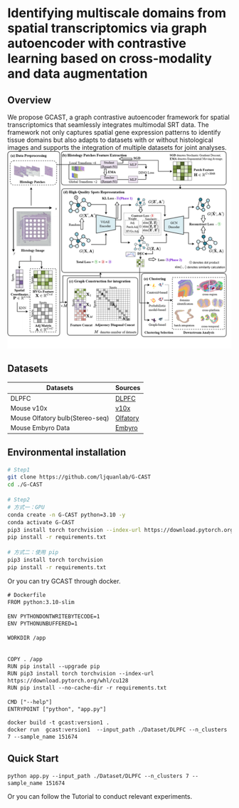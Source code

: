 # Identifying multiscale domains from spatial transcriptomics via graph autoencoder with contrastive learning based on cross-modality and data augmentation
## Overview
We propose GCAST, a graph contrastive autoencoder framework for spatial transcriptomics that seamlessly integrates multimodal SRT data. The framework not only captures spatial gene expression patterns to identify tissue domains but also adapts to datasets with or without histological images and supports the integration of multiple datasets for joint analyses.
![image](GCAST.png)
## Datasets
| Datasets   | Sources       |
|------------|---------------|
| DLPFC    | [DLPFC](http://research.libd.org/spatialLIBD/)    |
| Mouse v10x    | [ v10x](https://www.10xgenomics.com/datasets)     |
| Mouse Olfatory bulb(Stereo-seq)    | [Olfatory](https://github.com/JinmiaoChenLab/SEDR_analyses/tree/master/data)    |
| Mouse Embyro Data   |  [Embyro](https://db.cngb.org/stomics/datasets/STDS0000058)    |
## Environmental installation
```bash
# Step1
git clone https://github.com/ljquanlab/G-CAST
cd ./G-CAST

# Step2 
# 方式一：GPU
conda create -n G-CAST python=3.10 -y
conda activate G-CAST
pip3 install torch torchvision --index-url https://download.pytorch.org/whl/cu130
pip install -r requirements.txt

# 方式二：使用 pip
pip3 install torch torchvision
pip install -r requirements.txt
```
Or you can try GCAST through docker.
```
# Dockerfile
FROM python:3.10-slim

ENV PYTHONDONTWRITEBYTECODE=1
ENV PYTHONUNBUFFERED=1

WORKDIR /app


COPY . /app
RUN pip install --upgrade pip
RUN pip3 install torch torchvision --index-url https://download.pytorch.org/whl/cu128
RUN pip install --no-cache-dir -r requirements.txt

CMD ["--help"]
ENTRYPOINT ["python", "app.py"]
```
```
docker build -t gcast:version1 .
docker run  gcast:version1  --input_path ./Dataset/DLPFC --n_clusters 7 --sample_name 151674
```

## Quick Start
```
python app.py --input_path ./Dataset/DLPFC --n_clusters 7 --sample_name 151674 
```


Or you can follow the Tutorial to conduct relevant experiments.




